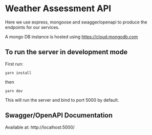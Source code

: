 # Weather Assessment API

Here we use express, mongoose and swagger/openapi to produce the endpoints for our services.

A mongo DB instance is hosted using https://cloud.mongodb.com

## To run the server in development mode
First run:

``yarn install``

then

``yarn dev``

This will run the server and bind to port 5000 by default.

## Swagger/OpenAPI Documentation
Available at: http://localhost:5000/

